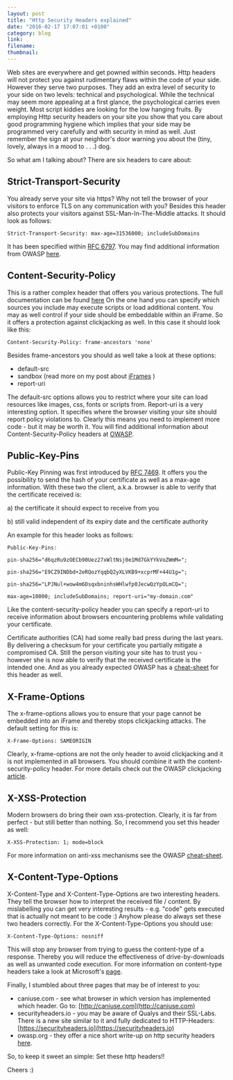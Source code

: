 ```yaml
---
layout: post
title: "Http Security Headers explained"
date: "2016-02-17 17:07:01 +0100"
category: blog
link:
filename:
thumbnail:
---
```

Web sites are everywhere and get powned within seconds. Http headers 
will not protect you against rudimentary flaws within the code of your 
side. However they serve two purposes. They add an extra level of 
security to your side on two levels: technical and psychological.
While the technical may seem more appealing at a first glance, the 
psychological carries even weight. Most script kiddies are looking for 
the low hanging fruits. By employing Http security headers on your
site you show that you care about good programming hygiene which implies 
that your side may be programmed very carefully and with security in mind 
as well. Just remember the sign at your neighbor's door warning you about
the (tiny, lovely, always in a mood to  . . .) dog. 


So what am I talking about? There are six headers to care about: 


Strict-Transport-Security	
-------------------------
You already serve your site via https? Why not tell the browser of your 
visitors to enforce TLS on any communication with you? Besides this header 
also protects your visitors against SSL-Man-In-The-Middle attacks.
It should look as follows:


`Strict-Transport-Security: max-age=31536000; includeSubDomains`


It has been specified within [RFC 6797](https://tools.ietf.org/html/rfc6797). 
You may find additional information from OWASP
[here](https://www.owasp.org/index.php/HTTP_Strict_Transport_Security).



Content-Security-Policy	
-----------------------
This is a rather complex header that offers you various protections. 
The full documentation can be found [here]( https://w3c.github.io/webappsec/specs/content-security-policy/)
On the one hand you can specify which sources you include may execute 
scripts or load additional content. You may as well control if your side 
should be embeddable within an iFrame. So it offers a protection against 
clickjacking as well. In this case it should look like this:


`Content-Security-Policy: frame-ancestors 'none'`


Besides frame-ancestors you should as well take a look at these options:

* default-src
* sandbox (read more on my post about [iFrames](/iframes/) )
* report-uri

The default-src options allows you to restrict where your site can load 
resources like images, css, fonts or scripts from. Report-uri is a very 
interesting option. It specifies where the browser visiting your site 
should report policy violations to. Clearly this means you need to implement 
more code - but it may be worth it. You will find additional information about 
Content-Security-Policy headers at 
[OWASP](https://www.owasp.org/index.php/Content_Security_Policy_Cheat_Sheet).


Public-Key-Pins	
---------------
Public-Key Pinning was first introduced by [RFC 7469](https://tools.ietf.org/html/rfc7469).
It offers you the possibility to send the hash of your certificate as well as
a max-age information. With these two the client, a.k.a. browser is able to verify
that the certificate received is:

a) the certificate it should expect to receive from you

b) still valid independent of its expiry date and the certificate authority

An example for this header looks as follows:


`Public-Key-Pins:`

`pin-sha256="d6qzRu9zOECb90Uez27xWltNsj0e1Md7GkYYkVoZWmM=";`

`pin-sha256="E9CZ9INDbd+2eRQozYqqbQ2yXLVKB9+xcprMF+44U1g=";`

`pin-sha256="LPJNul+wow4m6DsqxbninhsWHlwfp0JecwQzYpOLmCQ=";`

`max-age=10000; includeSubDomains; report-uri="my-domain.com"`


Like the content-security-policy header you can specify a report-uri to 
receive information about browsers encountering problems while validating
your certificate. 

Certificate authorities (CA) had some really bad press during the last years. By
delivering a checksum for your certificate you partially mitigate a 
compromised CA. Still the person visiting your site has to trust you - however
she is now able to verify that the received certificate is the intended one.
And as you already expected OWASP has a [cheat-sheet](https://www.owasp.org/index.php/Certificate_and_Public_Key_Pinning) 
for this header as well.


X-Frame-Options	
---------------
The x-frame-options allows you to ensure that your page cannot be
embedded into an iFrame and thereby stops clickjacking attacks. The default
setting for this is:


`X-Frame-Options: SAMEORIGIN` 


Clearly, x-frame-options are not the only header to avoid clickjacking and
it is not implemented in all browsers. You should combine it with the 
content-security-policy header. For more details check
out the OWASP clickjacking [article](https://www.owasp.org/index.php/Clickjacking).


X-XSS-Protection	
----------------
Modern browsers do bring their own xss-protection. Clearly, it is far from perfect - but
still better than nothing. So, I recommend you set this header as well:


`X-XSS-Protection: 1; mode=block`


For more information on anti-xss mechanisms see the OWASP [cheat-sheet](https://www.owasp.org/index.php/XSS_(Cross_Site_Scripting)_Prevention_Cheat_Sheet).


X-Content-Type-Options	
----------------------
X-Content-Type and X-Content-Type-Options are two interesting headers. They tell the
browser how to interpret the received file / content. By mislabelling you can get very
interesting results - e.g. "code" gets executed that is actually not meant to be code :)
Anyhow please do always set these two headers correctly. For the X-Content-Type-Options
you should use:


`X-Content-Type-Options: nosniff`


This will stop any browser from trying to guess the content-type of a response. Thereby
you will reduce the effectiveness of drive-by-downloads as well as unwanted code execution.
For more information on content-type headers take a look at Microsoft's [page](https://blogs.msdn.microsoft.com/ie/2008/09/02/ie8-security-part-vi-beta-2-update/).



Finally, I stumbled about three pages that may be of interest to you:

* caniuse.com - see what browser in which version has implemented which header. Go to: [http://caniuse.com](http://caniuse.com) 
* securityheaders.io - you may be aware of Qualys and their SSL-Labs. There is a new site similar to it and fully dedicated to HTTP-Headers: [https://securityheaders.io](https://securityheaders.io)
* owasp.org - they offer a nice short write-up on http security headers [here](https://www.owasp.org/index.php/List_of_useful_HTTP_headers).


So, to keep it sweet an simple: Set these http headers!!


Cheers :)
